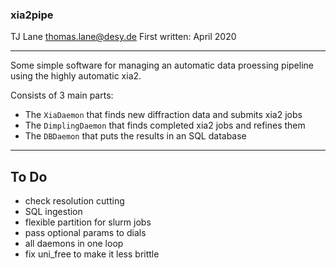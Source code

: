 
### xia2pipe ###

TJ Lane <thomas.lane@desy.de>
First written: April 2020

-------------------------------------------------------------------------------

Some simple software for managing an automatic data proessing pipeline using
the highly automatic xia2.

Consists of 3 main parts:

* The `XiaDaemon` that finds new diffraction data and submits xia2 jobs
* The `DimplingDaemon` that finds completed xia2 jobs and refines them
* The `DBDaemon` that puts the results in an SQL database

-------------------------------------------------------------------------------

## To Do

- check resolution cutting
- SQL ingestion
- flexible partition for slurm jobs
- pass optional params to dials
- all daemons in one loop
- fix uni_free to make it less brittle




